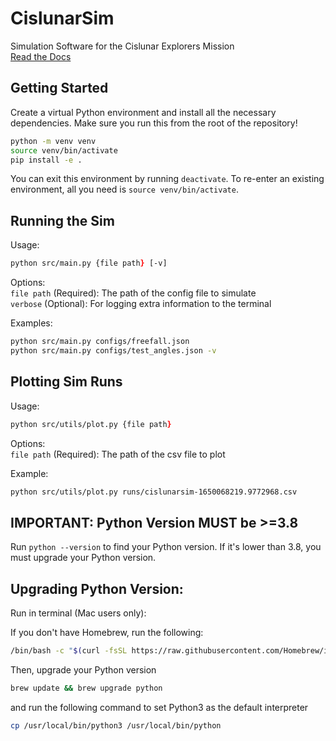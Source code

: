 # CislunarSim

Simulation Software for the Cislunar Explorers Mission  
[Read the Docs](https://cislunarsim.readthedocs.io/en/latest/)

## Getting Started

Create a virtual Python environment and install all the necessary dependencies. Make sure you run this from the root of the repository!

```bash
python -m venv venv
source venv/bin/activate
pip install -e .
```

You can exit this environment by running `deactivate`. To re-enter an existing environment, all you need is `source venv/bin/activate`.

## Running the Sim

Usage:

```zsh
python src/main.py {file path} [-v]
```

Options:  
`file path` (Required): The path of the config file to simulate  
`verbose` (Optional): For logging extra information to the terminal

Examples:  
```zsh
python src/main.py configs/freefall.json 
python src/main.py configs/test_angles.json -v
```

## Plotting Sim Runs

Usage:  

```zsh
python src/utils/plot.py {file path}
```

Options:  
`file path` (Required): The path of the csv file to plot  

Example:  
```zsh
python src/utils/plot.py runs/cislunarsim-1650068219.9772968.csv
```

## IMPORTANT: Python Version MUST be >=3.8

Run `python --version` to find your Python version. If it's lower than 3.8, you must upgrade your Python version.

## Upgrading Python Version:

Run in terminal (Mac users only):

If you don't have Homebrew, run the following:

```zsh
/bin/bash -c "$(curl -fsSL https://raw.githubusercontent.com/Homebrew/install/HEAD/install.sh)"
```

Then, upgrade your Python version

```zsh
brew update && brew upgrade python
```

and run the following command to set Python3 as the default interpreter

```zsh
cp /usr/local/bin/python3 /usr/local/bin/python
```

